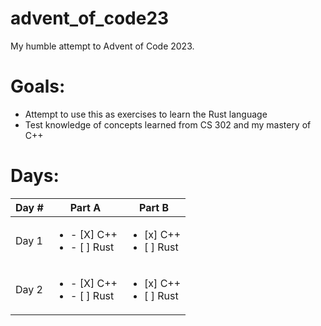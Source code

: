 # advent_of_code23
My humble attempt to Advent of Code 2023.

# Goals:
* Attempt to use this as exercises to learn the Rust language
* Test knowledge of concepts learned from CS 302 and my mastery of C++


# **Days**:
|Day #|Part A|Part B|
|-----|------|------|
|Day 1|<ul><li>- [X] C++</li><li>- [ ] Rust</li></ul> |<ul><li>[x] C++</li><li>[ ] Rust</li></ul>|
|Day 2|<ul><li>- [X] C++</li><li>- [ ] Rust</li></ul> |<ul><li>[x] C++</li><li>[ ] Rust</li></ul>|
